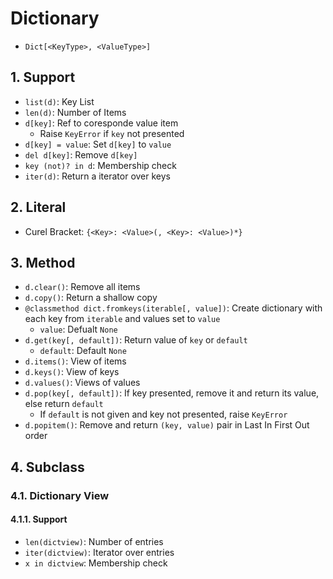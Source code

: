 # Dictionary

- `Dict[<KeyType>, <ValueType>]`

## 1. Support

- `list(d)`: Key List
- `len(d)`: Number of Items
- `d[key]`: Ref to coresponde value item
    - Raise `KeyError` if `key` not presented
- `d[key] = value`: Set `d[key]` to `value`
- `del d[key]`: Remove `d[key]`
- `key (not)? in d`: Membership check
- `iter(d)`: Return a iterator over keys

## 2. Literal

- Curel Bracket: `{<Key>: <Value>(, <Key>: <Value>)*}`

## 3. Method

- `d.clear()`: Remove all items
- `d.copy()`: Return a shallow copy
- `@classmethod dict.fromkeys(iterable[, value])`: Create dictionary with each key from `iterable` and values set to `value`
    - `value`: Defualt `None`
- `d.get(key[, default])`: Return value of `key` or `default`
    - `default`: Default `None`
- `d.items()`: View of items
- `d.keys()`: View of keys
- `d.values()`: Views of values
- `d.pop(key[, default])`: If key presented, remove it and return its value, else return `default`
    - If `default` is not given and key not presented, raise `KeyError`
- `d.popitem()`: Remove and return `(key, value)` pair in Last In First Out order

## 4. Subclass

### 4.1. Dictionary View

#### 4.1.1. Support

- `len(dictview)`: Number of entries
- `iter(dictview)`: Iterator over entries
- `x in dictview`: Membership check
